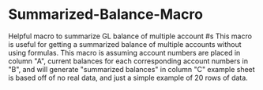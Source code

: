 # Summarized-Balance-Macro
Helpful macro to summarize GL balance of multiple account #s
This macro is useful for getting a summarized balance of multiple accounts without using formulas. This macro is assuming account numbers are placed in column "A", current balances for each corresponding account numbers in "B", and will generate "summarized balances" in column "C"
example sheet is based off of no real data, and just a simple example of 20 rows of data. 
